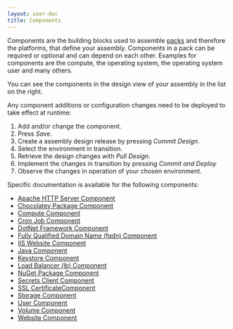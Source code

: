 ```yaml
---
layout: user-doc
title: Components
---
```


Components are the building blocks used to assemble [packs](./packs.html) and therefore the platforms, that define your
assembly. Components in a pack can be required or optional and can depend on each other. Examples for components are
the compute, the operating system, the operating system user and many others.

You can see the components in the design view of your assembly in the list on the right.

Any component additions or configuration changes need to be deployed to take effect at runtime:

1. Add and/or change the component.
2. Press _Save_.
3. Create a assembly design release by pressing _Commit Design_.
4. Select the environment in transition.
5. Retrieve the design changes with _Pull Design_.
6. Implement the changes in transition by pressing _Commit and Deploy_ 
7. Observe the changes in operation of your chosen environment.

Specific documentation is available for the following components:

- [Apache HTTP Server Component](./apache-http-server-component.html)
- [Chocolatey Package Component](./chocolatey-package-component.html)
- [Compute Component](./compute-component.html)
- [Cron Job Component](./cron-job-component.html)
- [DotNet Framework Component](./ms-dotnetframework-component.html)
- [Fully Qualified Domain Name (fqdn) Component](./fqdn-component.html)
- [IIS Website Component](./ms-iis-website-component.html)
- [Java Component](./java-component.html)
- [Keystore Component](./keystore-component.html)
- [Load Balancer (lb) Component](./lb-component.html)
- [NuGet Package Component](./nuget-package-component.html)
- [Secrets Client Component](./secrets-client-component.html)
- [SSL CertificateComponent](./ssl-certificate-component.html)
- [Storage Component](./storage-component.html)
- [User Component](./user-component.html)
- [Volume Component](./volume-component.html)
- [Website Component](./website-component.html)







